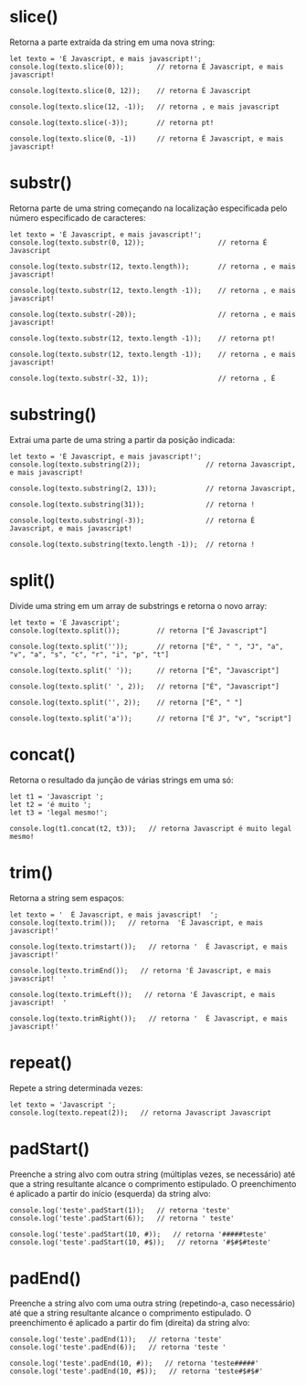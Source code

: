 # slice()
Retorna a parte extraída da string em uma nova string:

    let texto = 'É Javascript, e mais javascript!';
    console.log(texto.slice(0));        // retorna É Javascript, e mais javascript!
    
    console.log(texto.slice(0, 12));    // retorna É Javascript
    
    console.log(texto.slice(12, -1));   // retorna , e mais javascript

    console.log(texto.slice(-3));       // retorna pt!

    console.log(texto.slice(0, -1))     // retorna É Javascript, e mais javascript!

# substr()
Retorna parte de uma string começando na localização especificada pelo número especificado de caracteres:
    
    let texto = 'É Javascript, e mais javascript!';
    console.log(texto.substr(0, 12));                  // retorna É Javascript

    console.log(texto.substr(12, texto.length));       // retorna , e mais javascript!

    console.log(texto.substr(12, texto.length -1));    // retorna , e mais javascript!

    console.log(texto.substr(-20));                    // retorna , e mais javascript!

    console.log(texto.substr(12, texto.length -1));    // retorna pt!

    console.log(texto.substr(12, texto.length -1));    // retorna , e mais javascript!

    console.log(texto.substr(-32, 1));                 // retorna , É

# substring()
Extrai uma parte de uma string a partir da posição indicada:
    
    let texto = 'É Javascript, e mais javascript!';
    console.log(texto.substring(2));                // retorna Javascript, e mais javascript!

    console.log(texto.substring(2, 13));            // retorna Javascript,

    console.log(texto.substring(31));               // retorna !

    console.log(texto.substring(-3));               // retorna É Javascript, e mais javascript!

    console.log(texto.substring(texto.length -1));  // retorna !

# split()
Divide uma string em um array de substrings e retorna o novo array:

    let texto = 'É Javascript';
    console.log(texto.split());         // retorna ["É Javascript"]

    console.log(texto.split(''));       // retorna ["É", " ", "J", "a", "v", "a", "s", "c", "r", "i", "p", "t"]

    console.log(texto.split(' '));      // retorna ["É", "Javascript"]

    console.log(texto.split(' ', 2));   // retorna ["É", "Javascript"]

    console.log(texto.split('', 2));    // retorna ["É", " "]

    console.log(texto.split('a'));      // retorna ["É J", "v", "script"]

# concat()
Retorna o resultado da junção de várias strings em uma só:

    let t1 = 'Javascript ';
    let t2 = 'é muito ';
    let t3 = 'legal mesmo!';

    console.log(t1.concat(t2, t3));   // retorna Javascript é muito legal mesmo!
    
# trim()
Retorna a string sem espaços:

    let texto = '  É Javascript, e mais javascript!  ';
    console.log(texto.trim());   // retorna  'É Javascript, e mais javascript!'
    
    console.log(texto.trimstart());   // retorna '  É Javascript, e mais javascript!'
    
    console.log(texto.trimEnd());   // retorna 'É Javascript, e mais javascript!  '
    
    console.log(texto.trimLeft());   // retorna 'É Javascript, e mais javascript!  '
    
    console.log(texto.trimRight());   // retorna '  É Javascript, e mais javascript!'

# repeat()
Repete a string determinada vezes:

    let texto = 'Javascript ';
    console.log(texto.repeat(2));   // retorna Javascript Javascript

# padStart()
Preenche a string alvo com outra string (múltiplas vezes, se necessário) até que a string resultante alcance o comprimento estipulado. O preenchimento é aplicado a partir do início (esquerda) da string alvo:

    console.log('teste'.padStart(1));   // retorna 'teste'
    console.log('teste'.padStart(6));   // retorna ' teste'

    console.log('teste'.padStart(10, #));   // retorna '#####teste'
    console.log('teste'.padStart(10, #$));   // retorna '#$#$#teste'

# padEnd()
Preenche a string alvo com uma outra string (repetindo-a, caso necessário) até que a string resultante alcance o comprimento estipulado. O preenchimento é aplicado a partir do fim (direita) da string alvo:

    console.log('teste'.padEnd(1));   // retorna 'teste'
    console.log('teste'.padEnd(6));   // retorna 'teste '

    console.log('teste'.padEnd(10, #));   // retorna 'teste#####'
    console.log('teste'.padEnd(10, #$));   // retorna 'teste#$#$#'
